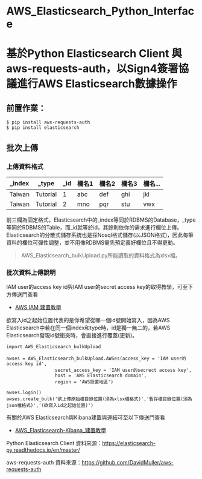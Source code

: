 # AWS_Elasticsearch_Python_Interface

# 基於Python Elasticsearch Client 與 aws-requests-auth，以Sign4簽署協議進行AWS Elasticsearch數據操作


## 前置作業：
```text
$ pip install aws-requests-auth
$ pip install elasticsearch
```

## 批次上傳
### 上傳資料格式
| _index | _type | _id | 欄名1 | 欄名2 | 欄名3 | 欄名... |
| --- | --- | --- | --- | --- | --- | --- |
| Taiwan | Tutorial | 1 | abc | def | ghi | jkl |
| Taiwan | Tutorial | 2 | mno | pqr | stu | vwx |

前三欄為固定格式，Elasticsearch中的_index等同於RDBMS的Database，_type等同於RDBMS的Table，而_id就等於id，其餘則依你的需求進行欄位上傳。
Elasticsearch的分散式儲存系統也是採Nosql格式儲存(以JSON格式)，因此每筆資料的欄位可彈性調整，並不用像RDBMS需先預定義好欄位且不得更動。
> AWS_Elasticsearch_bulkUpload.py所能讀取的資料格式為xlsx檔。

### 批次資料上傳說明
IAM user的access key id與IAM user的secret access key的取得教學，可至下方傳送門查看
* [AWS IAM 建置教學](aws-iam-jian-zhi-jiao-xue.md)

欲寫入id之起始位置代表的是你希望從哪一個id號開始寫入，因為AWS Elasticsearch中若在同一個index和type時，id是獨一無二的，若AWS Elasticsearch發現id號衝突時，會直接進行覆蓋(更新)。

```text
import AWS_Elasticsearch_bulkUpload

awses = AWS_Elasticsearch_bulkUpload.AWSes(access_key = 'IAM user的 access key id',
				  secret_access_key = 'IAM user的secrect access key',
				  host = 'AWS Elasticsearch domain',
				  region = 'AWS設置地區')

awses.login()
awses.create_bulk('欲上傳原始檔目錄位置(須為xlsx檔格式)','暫存檔目錄位置(須為json檔格式)','(欲寫入id之起始位置)')
```


有關於AWS Elasticsearch與Kibana建置與連結可至以下傳送門查看
* [AWS_Elasticsearch-Kibana_建置教學](https://github.com/TIS-JOEY/AWS_Elasticsearch-Kibana_Setup_Tutorial)


Python Elasticsearch Client 
資料來源：https://elasticsearch-py.readthedocs.io/en/master/ 

aws-requests-auth
資料來源：https://github.com/DavidMuller/aws-requests-auth 
